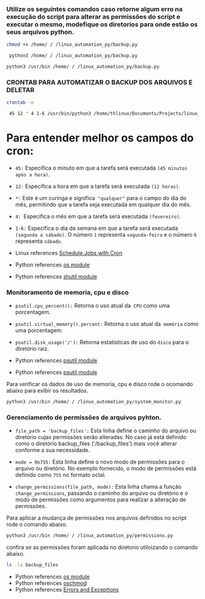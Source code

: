 ### Utilize os seguintes comandos caso retorne algum erro na execução do script para alterar as permissões do script e executar o mesmo, modefique os diretorios para onde estão os seus arquivos python.


```sh
chmod +x /home/ / /linux_automation_py/backup.py
```

```sh
 python3 /home/ / /linux_automation_py/backup.py
```
```sh
python3 /usr/bin /home/ / /linux_automation_py/backup.py   
```

### CRONTAB PARA AUTOMATIZAR O BACKUP DOS ARQUIVOS E DELETAR

```sh
crontab -e
```

```sh
 45 12 * 4 1-6 /usr/bin/python3 /home/thlinux/Documents/Projects/linux_automation_py/backup.py
```

# Para entender melhor os campos do cron:

- `45:` Especifica o minuto em que a tarefa será executada `(45 minutos após a hora)`.
- `12:` Especifica a hora em que a tarefa será executada `(12 horas)`.
- `*:` Este é um curinga e significa` "qualquer"` para o campo do dia do mês, permitindo que a tarefa seja executada em qualquer dia do mês.
- `4: `Especifica o mês em que a tarefa será executada `(fevereiro)`.
- `1-6:` Especifica o dia da semana em que a tarefa será executada `(segunda a sábado)`. O número `1` representa `segunda-feira` e o número `6` representa `sábado`.

- Linux references [Schedule Jobs with Cron](https://learning.lpi.org/en/learning-materials/102-500/107/107.2/107.2_01/)
- Python references [os module](https://docs.python.org/3/library/os.html)
- Python references [shutil module](https://docs.python.org/3/library/shutil.html)

### Monitoramento de memoria, cpu e disco

- `psutil.cpu_percent():` Retorna o uso atual da` CPU` como uma porcentagem.
- `psutil.virtual_memory().percent:` Retorna o uso atual da` memória` como uma porcentagem.
- `psutil.disk_usage('/'):` Retorna estatísticas de uso do `disco` para o diretório raiz.

- Python references [psutil module](https://pypi.org/project/psutil/)
- Python references [psutil module](https://psutil.readthedocs.io/en/latest/)
  
Para verificar os dados de uso de memoria, cpu e disco rode o ocomando abaixo para exibir os resultados.
```sh
python3 /usr/bin /home/ / /linux_automation_py/system_monitor.py   
```
### Gerenciamento de permissões de arquivos pyhton.

- `file_path = 'backup_files':` Esta linha define o caminho do arquivo ou diretório cujas permissões serão alteradas. No caso já está definido como o diretório backup_files ('/backup_files') mais você alterar conforme a sua necessidade.

- `mode = 0o755:` Esta linha define o novo modo de permissões para o arquivo ou diretório. No exemplo fornecido, o modo de permissões está definido como `755` no formato octal.

- `change_permissions(file_path, mode):` Esta linha chama a função `change_permissions`, passando o caminho do arquivo ou diretório e o modo de permissões como argumentos para realizar a alteração de permissões.
  
Para aplicar a mudança de permissões nos arquivos definidos no script rode o comando abaixo.

```sh
python3 /usr/bin /home/ / /linux_automation_py/permissions.py
```
confira se as permissões foram aplicada no diretorio utiloizando o comando abaixo.
```sh
ls -la backup_files 
```
- Python references [os module](https://docs.python.org/3/library/os.html)
- Python references [oschmod ](https://pypi.org/project/oschmod/)
- Python references [Errors and Exceptions ](https://pypi.org/project/oschmod/)